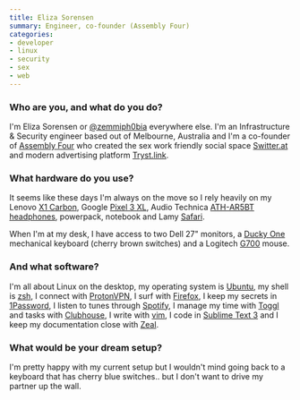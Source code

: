```yaml
---
title: Eliza Sorensen
summary: Engineer, co-founder (Assembly Four) 
categories:
- developer 
- linux
- security
- sex
- web
---
```


### Who are you, and what do you do?

I'm Eliza Sorensen or [@zemmiph0bia](https://twitter.com/zemmiph0bia "Eliza's Twitter account.") everywhere else. I'm an Infrastructure & Security engineer based out of Melbourne, Australia and I'm a co-founder of [Assembly Four](https://assemblyfour.com/ "A sex worker and technologist collective.") who created the sex work friendly social space [Switter.at](https://switter.at/ "A sex worker-friendly Mastodon service (possibly NSFW).") and modern advertising platform [Tryst.link](https://tryst.link/ "An escorts advertising platform (possibly NSFW).").

### What hardware do you use?

It seems like these days I'm always on the move so I rely heavily on my Lenovo [X1 Carbon][thinkpad-x1-carbon], Google [Pixel 3 XL][pixel-3-xl], Audio Technica [ATH-AR5BT headphones][ath-ar5bt], powerpack, notebook and Lamy [Safari][safari-rollerball].

When I'm at my desk, I have access to two Dell 27" monitors, a [Ducky One][ducky-one] mechanical keyboard (cherry brown switches) and a Logitech [G700][wireless-gaming-mouse-g700] mouse.

### And what software?

I'm all about Linux on the desktop, my operating system is [Ubuntu][], my shell is [zsh][], I connect with [ProtonVPN][], I surf with [Firefox][], I keep my secrets in [1Password][], I listen to tunes through [Spotify][], I manage my time with [Toggl][] and tasks with [Clubhouse][], I write with [vim][], I code in [Sublime Text 3][sublime-text] and I keep my documentation close with [Zeal][]. 

### What would be your dream setup?

I'm pretty happy with my current setup but I wouldn't mind going back to a keyboard that has cherry blue switches.. but I don't want to drive my partner up the wall.

[ath-ar5bt]: http://sea.audio-technica.com/products/headphones/lifestyle/all-earphones/ath-ar5bt "On-ear wireless headphones."
[ducky-one]: https://www.duckychannel.com.tw/page-en/ducky-one/ "A mechanical keyboard."
[pixel-3-xl]: https://en.wikipedia.org/wiki/Pixel_3 "A 6.3 inch Android smartphone."
[safari-rollerball]: https://www.lamy.com/eng/b2c/safari "A pen."
[thinkpad-x1-carbon]: http://shop.lenovo.com/us/en/laptops/thinkpad/x-series/x1-carbon/ "A lightweight PC laptop with a 14 inch screen."
[wireless-gaming-mouse-g700]: https://support.logitech.com/en_us/product/wireless-gaming-mouse-g700 "A wireless gaming mouse."
[1password]: https://1password.com "Password management software for Mac OS X."
[clubhouse]: https://clubhouse.io/ "A project managment software service."
[firefox]: https://www.mozilla.org/en-US/firefox/new/ "A cross-platform open-source web browser."
[protonvpn]: https://en.wikipedia.org/wiki/ProtonVPN "A VPN provider."
[spotify]: https://www.spotify.com/us/ "A music streaming service."
[sublime-text]: http://www.sublimetext.com/ "A coder's text editor."
[toggl]: https://toggl.com/ "A time tracking service."
[ubuntu]: https://www.ubuntu.com/ "A Unix distribution."
[vim]: https://www.vim.org/ "A command-line text editor."
[zeal]: https://zealdocs.org/ "An offline developer documentation viewer."
[zsh]: http://www.zsh.org/ "An interactive shell and scripting language."
